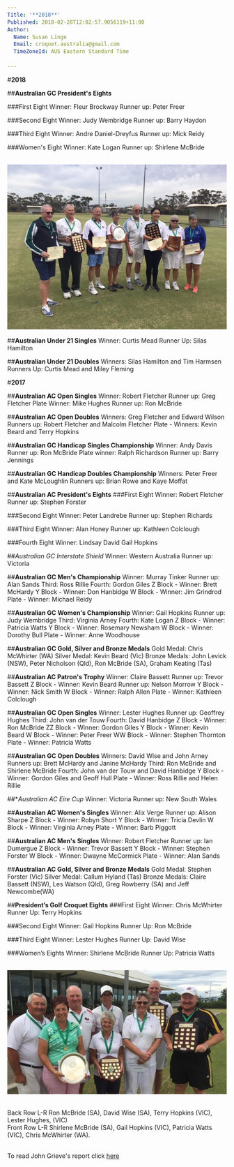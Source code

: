 ```yaml
---
Title: '**2018**'
Published: 2018-02-28T12:02:57.9056119+11:00
Author:
  Name: Susan Linge
  Email: croquet.australia@gmail.com
  TimeZoneId: AUS Eastern Standard Time

---
```

#**2018**

##**Australian GC President's Eights**

###First Eight 
Winner:  Fleur Brockway    Runner up:  Peter Freer

###Second Eight 
Winner:  Judy Wembridge     Runner up:  Barry Haydon

###Third Eight 
Winner:  Andre Daniel-Dreyfus     Runner up:  Mick Reidy

###Women's Eight
Winner:  Kate Logan        Runner up:  Shirlene McBride

<br/><img src="/results/winners-and-runners-up-from-jim.jpg">


##**Australian Under 21 Singles**
Winner:  Curtis Mead  Runner Up:  Silas Hamilton

##**Australian Under 21 Doubles**
Winners:  Silas Hamilton and Tim Harmsen  Runners Up:  Curtis Mead and Miley Fleming

#**2017**

##**Australian AC Open Singles**
Winner:  Robert Fletcher  Runner up:  Greg Fletcher
Plate Winner:  Mike Hughes  Runner up: Ron McBride

##**Australian AC Open Doubles**
Winners:  Greg Fletcher and Edward Wilson    Runners up:  Robert Fletcher and Malcolm Fletcher
Plate - Winners:  Kevin Beard and Terry Hopkins

##**Australian GC Handicap Singles Championship**
Winner:  Andy Davis     Runner up:  Ron McBride
Plate winner:  Ralph Richardson     Runner up:  Barry Jennings

##**Australian GC Handicap Doubles Championship**
Winners:  Peter Freer and Kate McLoughlin     Runners up:  Brian Rowe and Kaye Moffat

##**Australian AC President's Eights**
###First Eight 
Winner:  Robert Fletcher     Runner up:  Stephen Forster

###Second Eight 
Winner:  Peter Landrebe     Runner up:  Stephen Richards

###Third Eight 
Winner:  Alan Honey     Runner up:  Kathleen Colclough

###Fourth Eight
Winner:  Lindsay David     Gail Hopkins

##*Australian GC Interstate Shield*
Winner:  Western Australia     Runner up:  Victoria

##**Australian GC Men's Championship**
Winner:  Murray Tinker     Runner up:  Alan Sands     Third:  Ross Rillie    Fourth:  Gordon Giles
Z Block - Winner:  Brett McHardy
Y Block - Winner:  Don Hanbidge
W Block - Winner:  Jim Grindrod
Plate - Winner:  Michael Reidy

##**Australian GC Women's Championship**
Winner:  Gail Hopkins     Runner up:  Judy Wembridge     Third:  Virginia Arney    Fourth:  Kate Logan
Z Block - Winner:  Patricia Watts
Y Block - Winner:  Rosemary Newsham
W Block - Winner:  Dorothy Bull
Plate - Winner:  Anne Woodhouse

##**Australian GC Gold, Silver and Bronze Medals**
Gold Medal:  Chris McWhirter (WA)
Silver Medal:  Kevin Beard (Vic)
Bronze Medals:  John Levick (NSW),  Peter Nicholson (Qld),  Ron McBride (SA),  Graham Keating (Tas)

##**Australian AC Patron's Trophy**
Winner:  Claire Bassett    Runner up:  Trevor Bassett
Z Block - Winner:  Kevin Beard     Runner up:  Nelson Morrow
Y Block - Winner:  Nick Smith
W Block - Winner:  Ralph Allen
Plate - Winner:  Kathleen Colclough

##**Australian GC Open Singles**
Winner:  Lester Hughes     Runner up:  Geoffrey Hughes     Third:  John van der Touw    Fourth:  David Hanbidge
Z Block - Winner:  Ron McBride     ZZ Block - Winner:  Gordon Giles
Y Block - Winner:  Kevin Beard
W Block - Winner:  Peter Freer     WW Block - Winner: Stephen Thornton
Plate - Winner:  Patricia Watts

##**Australian GC Open Doubles**
Winners:  David Wise and John Arney     Runners up:  Brett McHardy and Janine McHardy
Third:  Ron McBride and Shirlene McBride    Fourth:  John van der Touw and David Hanbidge
Y Block - Winner:  Gordon Giles and Geoff Hull
Plate - Winner:  Ross Rillie and Helen Rillie

##**Australian AC Eire Cup*
Winner:  Victoria     Runner up:  New South Wales

##**Australian AC Women's Singles**
Winner:  Alix Verge     Runner up:  Alison Sharpe
Z Block - Winner:  Robyn Short
Y Block - Winner:  Tricia Devlin
W Block - Winner:  Virginia Arney
Plate - Winner:  Barb Piggott

##**Australian AC Men's Singles**
Winner:  Robert Fletcher    Runner up:  Ian Dumergue
Z Block - Winner:  Trevor Bassett
Y Block - Winner:  Stephen Forster
W Block - Winner:  Dwayne McCormick
Plate - Winner:  Alan Sands 

##**Australian AC Gold, Silver and Bronze Medals**
Gold Medal:  Stephen Forster (Vic)
Silver Medal:  Callum Hyland (Tas)
Bronze Medals:  Claire Bassett (NSW),  Les Watson (Qld),  Greg Rowberry (SA) and Jeff Newcombe(WA)


##**President’s Golf Croquet Eights**
###First Eight
Winner: Chris McWhirter
Runner Up: Terry Hopkins

###Second Eight
Winner: Gail Hopkins
Runner Up: Ron McBride

###Third Eight
Winner: Lester Hughes
Runner Up: David Wise

###Women’s Eights
Winner: Shirlene McBride
Runner Up: Patricia Watts


<br/><img src="/results/winners-presidents-gc-eights-2.jpg" alt="Back Row L-R Ron McBride (SA), David Wise (SA), Terry Hopkins (VIC), Lester Hughes, (VIC) <br/>Front Row L-R Shirlene McBride (SA), Gail Hopkins (VIC), Patricia Watts (VIC), Chris McWhirter (WA)" title="Winners President’s GC Eights, 2017"/>


<br/>Back Row L-R Ron McBride (SA), David Wise (SA), Terry Hopkins (VIC), Lester Hughes, (VIC)
<br/>Front Row L-R Shirlene McBride (SA), Gail Hopkins (VIC), Patricia Watts (VIC), Chris McWhirter (WA).

<br/> To read John Grieve's report click [here](/results/presidents-gc-eights.pdf)